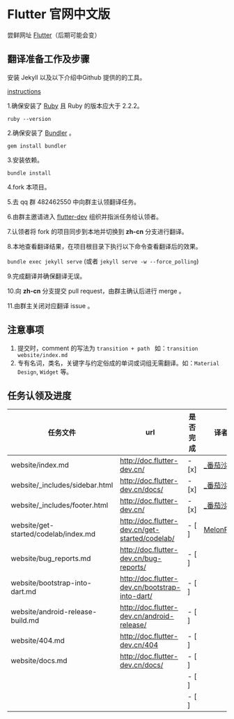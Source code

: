 # Flutter 官网中文版

尝鲜网址 [Flutter](http://doc.flutter-dev.cn)（后期可能会变）



## 翻译准备工作及步骤

安装 Jekyll 以及以下介绍中Github 提供的的工具。

[instructions](https://help.github.com/articles/using-jekyll-with-pages/)


1.确保安装了 [Ruby](https://www.ruby-lang.org/en/documentation/installation/) 且 Ruby 的版本应大于 2.2.2。

`ruby --version`

2.确保安装了 [Bundler](http://bundler.io/) 。

`gem install bundler`

3.安装依赖。

`bundle install`

4.fork 本项目。

5.去 qq 群 482462550 中向群主认领翻译任务。

6.由群主邀请进入 [flutter-dev](https://github.com/flutter-dev) 组织并指派任务给认领者。

7.认领者将 fork 的项目同步到本地并切换到 **zh-cn** 分支进行翻译。

8.本地查看翻译结果，在项目根目录下执行以下命令查看翻译后的效果。

`bundle exec jekyll serve` (或者 `jekyll serve -w --force_polling`)

9.完成翻译并确保翻译无误。

10.向 **zh-cn** 分支提交 pull request，由群主确认后进行 merge 。

11.由群主关闭对应翻译 issue 。

## 注意事项
1. 提交时，comment 的写法为 `transition + path ` 如：`transition website/index.md`
2. 专有名词，类名，关键字与约定俗成的单词或词组无需翻译。如：`Material Design`, `Widget` 等。

## 任务认领及进度
| 任务文件 | url | 是否完成 | 译者 |
| ---------- | --- | ----------- | ----- |
| website/index.md |http://doc.flutter-dev.cn/  |- [x] | [_番茄沙司](https://github.com/ZhangQinglian) | 
| website/_includes/sidebar.html | http://doc.flutter-dev.cn/docs/ |- [x] | [_番茄沙司](https://github.com/ZhangQinglian) | 
| website/_includes/footer.html |http://doc.flutter-dev.cn/  |  - [x] | [_番茄沙司](https://github.com/ZhangQinglian) | 
| website/get-started/codelab/index.md | http://doc.flutter-dev.cn/get-started/codelab/  | - [ ] | [MelonRice](https://github.com/MelonRice) | 
| website/bug_reports.md |http://doc.flutter-dev.cn/bug-reports/ | - [ ] | |
| website/bootstrap-into-dart.md  |  http://doc.flutter-dev.cn/bootstrap-into-dart/ | - [ ] | |
| website/android-release-build.md|  http://doc.flutter-dev.cn/android-release/ |  - [ ]   |     |   
| website/404.md  | http://doc.flutter-dev.cn/404 |  - [ ]   |     |   
| website/docs.md | http://doc.flutter-dev.cn/docs/ |  - [ ]   |     |   
|    |    |  - [ ]   |     |   
|    |    |  - [ ]   |     |   
